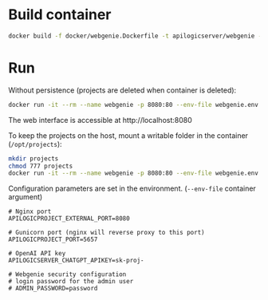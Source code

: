 # Build container

```bash
docker build -f docker/webgenie.Dockerfile -t apilogicserver/webgenie --rm .
```

# Run

Without persistence (projects are deleted when container is deleted):

```bash
docker run -it --rm --name webgenie -p 8080:80 --env-file webgenie.env apilogicserver/webgenie
```

The web interface is accessible at http://localhost:8080

To keep the projects on the host, mount a writable folder in the container (`/opt/projects`):
```bash
mkdir projects
chmod 777 projects
docker run -it --rm --name webgenie -p 8080:80 --env-file webgenie.env $PWD/projects: apilogicserver/webgenie
```

Configuration parameters are set in the environment. (`--env-file` container argument)
```
# Nginx port
APILOGICPROJECT_EXTERNAL_PORT=8080

# Gunicorn port (nginx will reverse proxy to this port)
APILOGICPROJECT_PORT=5657

# OpenAI API key
APILOGICSERVER_CHATGPT_APIKEY=sk-proj-

# Webgenie security configuration
# login password for the admin user
# ADMIN_PASSWORD=password
```


